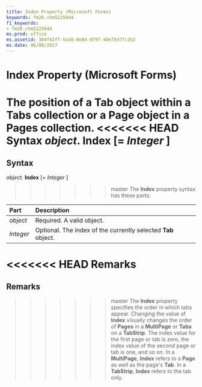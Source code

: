 ```yaml
---
title: Index Property (Microsoft Forms)
keywords: fm20.chm5225044
f1_keywords:
- fm20.chm5225044
ms.prod: office
ms.assetid: 304f42ff-5a38-0e84-8f9f-40e75d7fc2b2
ms.date: 06/08/2017
---
```



# Index Property (Microsoft Forms)



The position of a  **Tab** object within a **Tabs** collection or a **Page** object in a **Pages** collection.
<<<<<<< HEAD
 **Syntax**
 _object_. **Index** [= _Integer_ ]
=======

## Syntax

_object_. **Index** [= _Integer_ ]
>>>>>>> master
The  **Index** property syntax has these parts:


|**Part**|**Description**|
|:-----|:-----|
| _object_|Required. A valid object.|
| _Integer_|Optional. The index of the currently selected  **Tab** object.|

<<<<<<< HEAD
 **Remarks**
=======
## Remarks

>>>>>>> master
The  **Index** property specifies the order in which tabs appear. Changing the value of **Index** visually changes the order of **Pages** in a **MultiPage** or **Tabs** on a **TabStrip**. The index value for the first page or tab is zero, the index value of the second page or tab is one, and so on.
In a  **MultiPage**, **Index** refers to a **Page** as well as the page's **Tab**. In a **TabStrip**, **Index** refers to the tab only.

